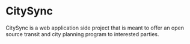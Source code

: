 # CitySync
CitySync is a web application side project that is meant to offer an open source transit and city planning program to interested parties. 

